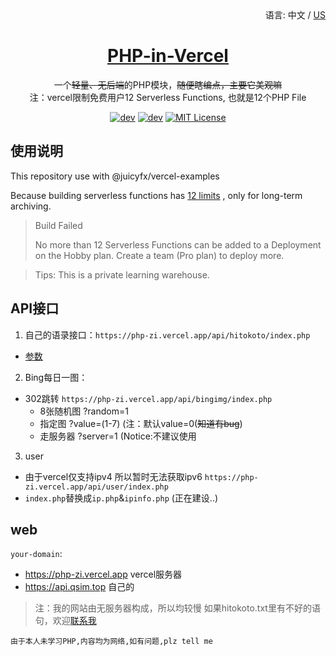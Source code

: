 <div align="right">
  语言:
  中文 /
  <a title="English" href="/">US</a>
</div>

<h1 align="center"><a href="https://github.com/zigou23/PHP-in-Vercel" target="_blank">PHP-in-Vercel</a></h1>
<p align="center">一个<del>轻量、无后端</del>的PHP模块，<del>随便瞎编点，主要它美观嘛</del><br>注：vercel限制免费用户12 Serverless Functions, 也就是12个PHP File</p>

<p align="center">
    <a href="https://php-zi.vercel.app/"><img src="https://img.shields.io/github/commit-activity/m/zigou23/PHP-in-Vercel" alt="dev"></a>
    <a href="https://php-zi.vercel.app/"><img src="https://img.shields.io/website?url=https%3A%2F%2Fphp-zi.vercel.app" alt="dev"></a>
    <a href="https://github.com/zigou23/PHP-in-Vercel/blob/master/LICENSE"><img src="https://img.shields.io/github/license/zigou23/PHP-in-Vercel?color=FF5531" alt="MIT License"></a>
</p>

## 使用说明
This repository use with @juicyfx/vercel-examples

Because building serverless functions has [12 limits](https://vercel.com/docs/concepts/limits/overview#general-limits) , only for long-term archiving.

> Build Failed
>
> No more than 12 Serverless Functions can be added to a Deployment on the Hobby plan. Create a team (Pro plan) to deploy more.

> Tips: This is a private learning warehouse.

## API接口

1. 自己的语录接口：`https://php-zi.vercel.app/api/hitokoto/index.php`

- [参数](/api/hitokoto/readme.md)

2. Bing每日一图：

- 302跳转 `https://php-zi.vercel.app/api/bingimg/index.php`
  - 8张随机图 ?random=1
  - 指定图 ?value=(1-7) (注：默认value=0(~~知道有bug~~)
  - 走服务器 ?server=1 (Notice:不建议使用

3. user 
- 由于vercel仅支持ipv4 所以暂时无法获取ipv6 `https://php-zi.vercel.app/api/user/index.php`
- `index.php`替换成`ip.php`&`ipinfo.php` (正在建设..)

## web

`your-domain`: 

  - https://php-zi.vercel.app vercel服务器
  - https://api.qsim.top 自己的



> 注：我的网站由无服务器构成，所以均较慢 如果hitokoto.txt里有不好的语句，欢迎[联系我](https://www.qsim.top)

`由于本人未学习PHP,内容均为网络,如有问题,plz tell me`

